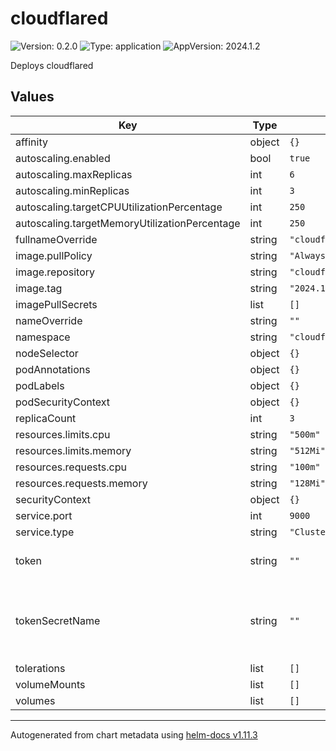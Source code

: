 # cloudflared

![Version: 0.2.0](https://img.shields.io/badge/Version-0.2.0-informational?style=flat-square) ![Type: application](https://img.shields.io/badge/Type-application-informational?style=flat-square) ![AppVersion: 2024.1.2](https://img.shields.io/badge/AppVersion-2024.1.2-informational?style=flat-square)

Deploys cloudflared

## Values

| Key | Type | Default | Description |
|-----|------|---------|-------------|
| affinity | object | `{}` |  |
| autoscaling.enabled | bool | `true` |  |
| autoscaling.maxReplicas | int | `6` |  |
| autoscaling.minReplicas | int | `3` |  |
| autoscaling.targetCPUUtilizationPercentage | int | `250` |  |
| autoscaling.targetMemoryUtilizationPercentage | int | `250` |  |
| fullnameOverride | string | `"cloudflared"` |  |
| image.pullPolicy | string | `"Always"` |  |
| image.repository | string | `"cloudflare/cloudflared"` |  |
| image.tag | string | `"2024.1.2"` |  |
| imagePullSecrets | list | `[]` |  |
| nameOverride | string | `""` |  |
| namespace | string | `"cloudflared"` |  |
| nodeSelector | object | `{}` |  |
| podAnnotations | object | `{}` |  |
| podLabels | object | `{}` |  |
| podSecurityContext | object | `{}` |  |
| replicaCount | int | `3` |  |
| resources.limits.cpu | string | `"500m"` |  |
| resources.limits.memory | string | `"512Mi"` |  |
| resources.requests.cpu | string | `"100m"` |  |
| resources.requests.memory | string | `"128Mi"` |  |
| securityContext | object | `{}` |  |
| service.port | int | `9000` |  |
| service.type | string | `"ClusterIP"` |  |
| token | string | `""` | cloudflared plain text token |
| tokenSecretName | string | `""` | existing secret that contains the cloudflared token |
| tolerations | list | `[]` |  |
| volumeMounts | list | `[]` |  |
| volumes | list | `[]` |  |

----------------------------------------------
Autogenerated from chart metadata using [helm-docs v1.11.3](https://github.com/norwoodj/helm-docs/releases/v1.11.3)
